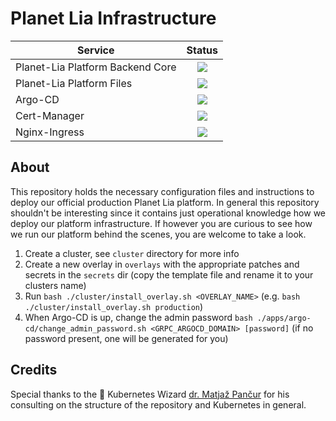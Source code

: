 # Planet Lia Infrastructure

| Service                          | Status                                                                                            |
| -------------------------------- |:-------------------------------------------------------------------------------------------------:|
| Planet-Lia Platform Backend Core | ![](https://argocd.production.cloud.planetlia.com/api/badge?name=planetlia-platform-backend-core) |
| Planet-Lia Platform Files        | ![](https://argocd.production.cloud.planetlia.com/api/badge?name=planetlia-platform-files) |
| Argo-CD                          | ![](https://argocd.production.cloud.planetlia.com/api/badge?name=argo-cd)                         |
| Cert-Manager                     | ![](https://argocd.production.cloud.planetlia.com/api/badge?name=cert-manager)                    |
| Nginx-Ingress                    | ![](https://argocd.production.cloud.planetlia.com/api/badge?name=nginx-ingress)                   |


## About
This repository holds the necessary configuration files and instructions to deploy our official production Planet Lia platform. 
In general this repository shouldn't be interesting since it contains just operational knowledge how we deploy our platform infrastructure. 
If however you are curious to see how we run our platform behind the scenes, you are welcome to take a look.

1. Create a cluster, see `cluster` directory for more info
2. Create a new overlay in `overlays` with the appropriate patches and secrets in the `secrets` dir (copy the template file and rename it to your clusters name)
3. Run `bash ./cluster/install_overlay.sh <OVERLAY_NAME>` (e.g. `bash ./cluster/install_overlay.sh production`) 
4. When Argo-CD is up, change the admin password `bash ./apps/argo-cd/change_admin_password.sh <GRPC_ARGOCD_DOMAIN> [password]` (if no password present, one will be generated for you)

## Credits
Special thanks to the :crown: Kubernetes Wizard [dr. Matjaž Pančur](https://fri.uni-lj.si/en/employees/matjaz-pancur) for his consulting on the  structure of the repository and Kubernetes in general. 
